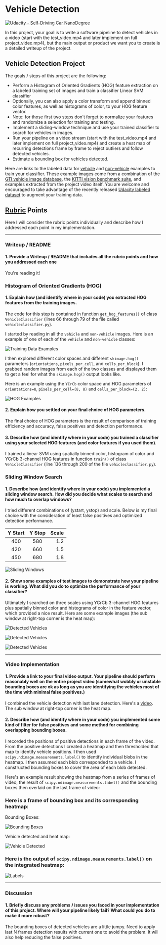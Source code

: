 # Vehicle Detection
[![Udacity - Self-Driving Car NanoDegree](https://s3.amazonaws.com/udacity-sdc/github/shield-carnd.svg)](http://www.udacity.com/drive)


In this project, your goal is to write a software pipeline to detect vehicles in a video (start with the test_video.mp4 and later implement on full project_video.mp4), but the main output or product we want you to create is a detailed writeup of the project.  

**Vehicle Detection Project**
---

The goals / steps of this project are the following:

* Perform a Histogram of Oriented Gradients (HOG) feature extraction on a labeled training set of images and train a classifier Linear SVM classifier
* Optionally, you can also apply a color transform and append binned color features, as well as histograms of color, to your HOG feature vector.
* Note: for those first two steps don't forget to normalize your features and randomize a selection for training and testing.
* Implement a sliding-window technique and use your trained classifier to search for vehicles in images.
* Run your pipeline on a video stream (start with the test_video.mp4 and later implement on full project_video.mp4) and create a heat map of recurring detections frame by frame to reject outliers and follow detected vehicles.
* Estimate a bounding box for vehicles detected.

Here are links to the labeled data for [vehicle](https://s3.amazonaws.com/udacity-sdc/Vehicle_Tracking/vehicles.zip) and [non-vehicle](https://s3.amazonaws.com/udacity-sdc/Vehicle_Tracking/non-vehicles.zip) examples to train your classifier.  These example images come from a combination of the [GTI vehicle image database](http://www.gti.ssr.upm.es/data/Vehicle_database.html), the [KITTI vision benchmark suite](http://www.cvlibs.net/datasets/kitti/), and examples extracted from the project video itself.   You are welcome and encouraged to take advantage of the recently released [Udacity labeled dataset](https://github.com/udacity/self-driving-car/tree/master/annotations) to augment your training data.  

[//]: # (Image References)
[train_images]: output_images/train_images.jpg
[HOG_examples]: output_images/HOG_examples.jpg
[sliding_windows]: output_images/sliding_windows.jpg
[detected_test1]: output_images/detected_test1.jpg
[detected_test3]: output_images/detected_test3.jpg
[detected_test4]: output_images/detected_test4.jpg
[bounding_boxes]: output_images/bounding_boxes.jpg
[labels_map]: output_images/labels_map.jpg
[video]: output_videos/detect_project_video.mp4

## [Rubric](https://review.udacity.com/#!/rubrics/513/view) Points

Here I will consider the rubric points individually and describe how I addressed each point in my implementation.  

---
### Writeup / README

#### 1. Provide a Writeup / README that includes all the rubric points and how you addressed each one  

You're reading it!

### Histogram of Oriented Gradients (HOG)

#### 1. Explain how (and identify where in your code) you extracted HOG features from the training images.

The code for this step is contained in function `get_hog_features()` of class `VehicleClassifier` (lines 66 through 79 of the file called `vehicleclassifier.py`).  

I started by reading in all the `vehicle` and `non-vehicle` images.  Here is an example of one of each of the `vehicle` and `non-vehicle` classes:

![Training Data Examples][train_images]

I then explored different color spaces and different `skimage.hog()` parameters (`orientations`, `pixels_per_cell`, and `cells_per_block`).  I grabbed random images from each of the two classes and displayed them to get a feel for what the `skimage.hog()` output looks like.

Here is an example using the `YCrCb` color space and HOG parameters of `orientations=8`, `pixels_per_cell=(8, 8)` and `cells_per_block=(2, 2)`:

![HOG Examples][HOG_examples]

#### 2. Explain how you settled on your final choice of HOG parameters.

The final choice of HOG parameters is the result of comparison of training efficiency and accuracy, false positives and detection performance.

#### 3. Describe how (and identify where in your code) you trained a classifier using your selected HOG features (and color features if you used them).

I trained a linear SVM using spatially binned color, histogram of color and YCrCb 3-channel HOG features in function `train()` of class `VehicleClassifier` (line 136 through 200 of the file `vehicleclassifier.py`).

### Sliding Window Search

#### 1. Describe how (and identify where in your code) you implemented a sliding window search.  How did you decide what scales to search and how much to overlap windows?

I tried different combinations of (ystart, ystop) and scale. Below is my final choice with the consideration of least false positives and optimized detection performance.

| Y Start  | Y Stop   |   Scale |
|:--------:|:--------:|--------:|
| 400      | 580      | 1.2     |
| 420      | 660      | 1.5     |
| 450      | 680      | 1.8     |

![Sliding Windows][sliding_windows]

#### 2. Show some examples of test images to demonstrate how your pipeline is working.  What did you do to optimize the performance of your classifier?

Ultimately I searched on three scales using YCrCb 3-channel HOG features plus spatially binned color and histograms of color in the feature vector, which provided a nice result.  Here are some example images (the sub window at right-top corner is the heat map):

![Detected Vehicles][detected_test1]

![Detected Vehicles][detected_test3]

![Detected Vehicles][detected_test4]

---

### Video Implementation

#### 1. Provide a link to your final video output.  Your pipeline should perform reasonably well on the entire project video (somewhat wobbly or unstable bounding boxes are ok as long as you are identifying the vehicles most of the time with minimal false positives.)
I combined the vehicle detection with last lane detection. Here's a [video](output_videos/detect_project_video.mp4).
The sub window at right-top corner is the heat map.

#### 2. Describe how (and identify where in your code) you implemented some kind of filter for false positives and some method for combining overlapping bounding boxes.

I recorded the positions of positive detections in each frame of the video.  From the positive detections I created a heatmap and then thresholded that map to identify vehicle positions.  I then used `scipy.ndimage.measurements.label()` to identify individual blobs in the heatmap.  I then assumed each blob corresponded to a vehicle.  I constructed bounding boxes to cover the area of each blob detected.  

Here's an example result showing the heatmap from a series of frames of video, the result of `scipy.ndimage.measurements.label()` and the bounding boxes then overlaid on the last frame of video:

### Here is a frame of bounding box and its corresponding heatmap:

Bounding Boxes:

![Bounding Boxes][bounding_boxes]

Vehicle detected and heat map:

![Vehicle Detected][detected_test1]

### Here is the output of `scipy.ndimage.measurements.label()` on the integrated heatmap:

![Labels][labels_map]

---

### Discussion

#### 1. Briefly discuss any problems / issues you faced in your implementation of this project.  Where will your pipeline likely fail?  What could you do to make it more robust?

The bounding boxes of detected vehicles are a little jumpy. Need to apply last N frames detection results with current one to avoid the problem. It will also help reducing the false positives.
